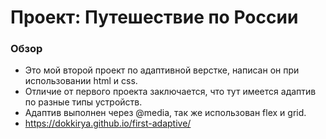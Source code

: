 # Проект: Путешествие по России

### Обзор
* Это мой второй проект по адаптивной верстке, написан он при использовании html и css.
* Отличие от первого проекта заключается, что тут имеется адаптив по разные типы устройств.
* Адаптив выполнен через @media, так же использован flex и grid.
* https://dokkirya.github.io/first-adaptive/

